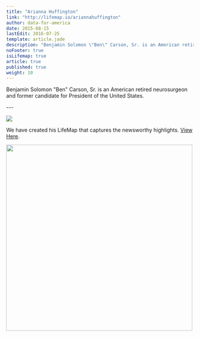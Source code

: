 ```yaml
---
title: "Arianna Huffington"
link: "http://lifemap.io/ariannahuffington"
author: data-for-america
date: 2015-08-15
lastEdit: 2016-07-25
template: article.jade
description: "Benjamin Solomon \"Ben\" Carson, Sr. is an American retired neurosurgeon and former candidate for President of the United States."
noFooter: true
isLifemap: true
article: true
published: true
weight: 10
---
```


<p>
  Benjamin Solomon "Ben" Carson, Sr. is an American retired neurosurgeon and former candidate for President of the United States.
</p>
---
<p>
<img class="ui medium image" style="margin: 0 auto;" src="http://lifemap.io/img/ariannahuffington.gif" />
</p>
<p>
   We have created his LifeMap that captures the newsworthy highlights. <a href="http://lifemap.io/ariannahuffington/" target="_blank">View Here</a>.
</p>
<a href="http://lifemap.io/ariannahuffington/" target="_blank">
<img class="ui medium image" style="width:500px; margin: 0 auto;" src="/img/lifemap/ariannahuffington.jpg" />
</a>
